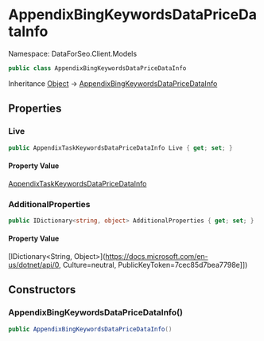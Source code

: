 # AppendixBingKeywordsDataPriceDataInfo

Namespace: DataForSeo.Client.Models

```csharp
public class AppendixBingKeywordsDataPriceDataInfo
```

Inheritance [Object](https://docs.microsoft.com/en-us/dotnet/api/Object) → [AppendixBingKeywordsDataPriceDataInfo](./AppendixBingKeywordsDataPriceDataInfo.md)

## Properties

### **Live**

```csharp
public AppendixTaskKeywordsDataPriceDataInfo Live { get; set; }
```

#### Property Value

[AppendixTaskKeywordsDataPriceDataInfo](./AppendixTaskKeywordsDataPriceDataInfo.md)<br>

### **AdditionalProperties**

```csharp
public IDictionary<string, object> AdditionalProperties { get; set; }
```

#### Property Value

[IDictionary&lt;String, Object&gt;](https://docs.microsoft.com/en-us/dotnet/api/0, Culture=neutral, PublicKeyToken=7cec85d7bea7798e]])<br>

## Constructors

### **AppendixBingKeywordsDataPriceDataInfo()**

```csharp
public AppendixBingKeywordsDataPriceDataInfo()
```
